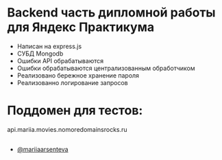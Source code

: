 # Backend часть дипломной работы для Яндекс Практикума

- Написан на express.js
- СУБД Mongodb
- Ошибки API обрабатываются
- Ошибки обрабатываются централизованным обработчиком
- Реализовано бережное хранение пароля
- Реализованно логирование запросов

# Поддомен для тестов:

api.mariia.movies.nomoredomainsrocks.ru

## 

- [@mariiaarsenteva](https://www.github.com/mariiaarsenteva)
